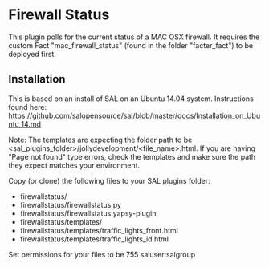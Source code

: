 # Firewall Status

This plugin polls for the current status of a MAC OSX firewall. It requires the custom Fact "mac_firewall_status" (found in the folder "facter_fact") to be deployed first.

## Installation 

This is based on an install of SAL on an Ubuntu 14.04 system. Instructions found here: https://github.com/salopensource/sal/blob/master/docs/Installation_on_Ubuntu_14.md

Note: The templates are expecting the folder path to be <sal_plugins_folder>/jollydevelopment/<file_name>.html. If you are having "Page not found" type errors, check the templates and make sure the path they expect matches your environment.

Copy (or clone) the following files to your SAL plugins folder:
* firewallstatus/
* firewallstatus/firewallstatus.py
* firewallstatus/firewallstatus.yapsy-plugin
* firewallstatus/templates/
* firewallstatus/templates/traffic_lights_front.html
* firewallstatus/templates/traffic_lights_id.html

Set permissions for your files to be 755 saluser:salgroup


